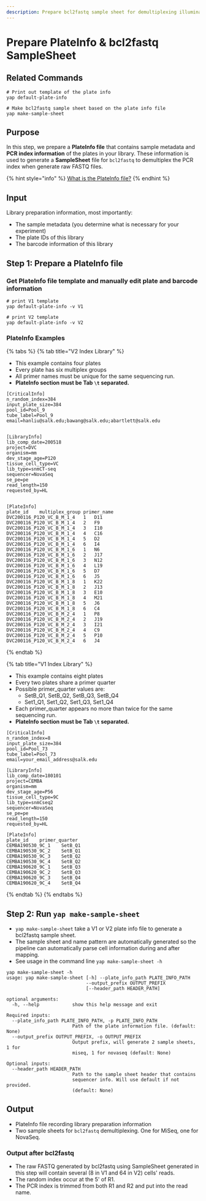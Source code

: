 ```yaml
---
description: Prepare bcl2fastq sample sheet for demultiplexing illumina primer index
---
```


# Prepare PlateInfo & bcl2fastq SampleSheet

## Related Commands

```text
# Print out template of the plate info
yap default-plate-info

# Make bcl2fastq sample sheet based on the plate info file
yap make-sample-sheet
```

## Purpose

In this step, we prepare a **PlateInfo file** that contains sample metadata and **PCR index information** of the plates in your library. These information is used to generate a **SampleSheet** file for `bcl2fastq` to demultiplex the PCR index when generate raw FASTQ files.

{% hint style="info" %}
[What is the PlateInfo file?](other/faq.md#what-is-plateinfo-file)
{% endhint %}

## Input

Library preparation information, most importantly:

* The sample metadata \(you determine what is necessary for your experiment\)
* The plate IDs of this library
* The barcode information of this library

## Step 1: Prepare a PlateInfo file

### Get PlateInfo file template and manually edit plate and barcode information

```text
# print V1 template
yap default-plate-info -v V1

# print V2 template
yap default-plate-info -v V2
```

### PlateInfo Examples

{% tabs %}
{% tab title="V2 Index Library" %}
* This example contains four plates
* Every plate has six multiplex groups
* All primer names must be unique for the same sequencing run.
* **PlateInfo section must be Tab `\t` separated.**

```text
[CriticalInfo]
n_random_index=384
input_plate_size=384
pool_id=Pool_9
tube_label=Pool_9
email=hanliu@salk.edu;bawang@salk.edu;abartlett@salk.edu


[LibraryInfo]
lib_comp_date=200518
project=DVC
organism=mm
dev_stage_age=P120
tissue_cell_type=VC
lib_type=snmCT-seq
sequencer=NovaSeq
se_pe=pe
read_length=150
requested_by=HL


[PlateInfo]
plate_id	multiplex_group	primer_name
DVC200116_P120_VC_B_M_1_4	1	D11
DVC200116_P120_VC_B_M_1_4	2	F9
DVC200116_P120_VC_B_M_1_4	3	I10
DVC200116_P120_VC_B_M_1_4	4	C16
DVC200116_P120_VC_B_M_1_4	5	D2
DVC200116_P120_VC_B_M_1_4	6	I4
DVC200116_P120_VC_B_M_1_6	1	N6
DVC200116_P120_VC_B_M_1_6	2	J17
DVC200116_P120_VC_B_M_1_6	3	N12
DVC200116_P120_VC_B_M_1_6	4	L19
DVC200116_P120_VC_B_M_1_6	5	D7
DVC200116_P120_VC_B_M_1_6	6	J5
DVC200116_P120_VC_B_M_1_8	1	K22
DVC200116_P120_VC_B_M_1_8	2	J13
DVC200116_P120_VC_B_M_1_8	3	E10
DVC200116_P120_VC_B_M_1_8	4	M21
DVC200116_P120_VC_B_M_1_8	5	J6
DVC200116_P120_VC_B_M_1_8	6	C4
DVC200116_P120_VC_B_M_2_4	1	P8
DVC200116_P120_VC_B_M_2_4	2	J19
DVC200116_P120_VC_B_M_2_4	3	I21
DVC200116_P120_VC_B_M_2_4	4	C9
DVC200116_P120_VC_B_M_2_4	5	P10
DVC200116_P120_VC_B_M_2_4	6	J4
```
{% endtab %}

{% tab title="V1 Index Library" %}
* This example contains eight plates
* Every two plates share a primer quarter
* Possible primer\_quarter values are:
  * SetB\_Q1, SetB\_Q2, SetB\_Q3, SetB\_Q4
  * Set1\_Q1, Set1\_Q2, Set1\_Q3, Set1\_Q4
* Each primer\_quarter appears no more than twice for the same sequencing run.
* **PlateInfo section must be Tab `\t` separated.**

```text
[CriticalInfo]
n_random_index=8
input_plate_size=384
pool_id=Pool_73
tube_label=Pool_73
email=your_email_address@salk.edu

[LibraryInfo]
lib_comp_date=180101
project=CEMBA
organism=mm
dev_stage_age=P56
tissue_cell_type=9C
lib_type=snmCseq2
sequencer=NovaSeq
se_pe=pe
read_length=150
requested_by=HL

[PlateInfo]
plate_id	primer_quarter
CEMBA190530_9C_1	SetB_Q1
CEMBA190530_9C_2	SetB_Q1
CEMBA190530_9C_3	SetB_Q2
CEMBA190530_9C_4	SetB_Q2
CEMBA190620_9C_1	SetB_Q3
CEMBA190620_9C_2	SetB_Q3
CEMBA190620_9C_3	SetB_Q4
CEMBA190620_9C_4	SetB_Q4
```
{% endtab %}
{% endtabs %}

## Step 2: Run `yap make-sample-sheet`

* `yap make-sample-sheet` take a V1 or V2 plate info file to generate a bcl2fastq sample sheet.
* The sample sheet and name pattern are automatically generated so the pipeline can automatically parse cell information during and after mapping.
* See usage in the command line `yap make-sample-sheet -h`

```text
yap make-sample-sheet -h
usage: yap make-sample-sheet [-h] --plate_info_path PLATE_INFO_PATH
                             --output_prefix OUTPUT_PREFIX
                             [--header_path HEADER_PATH]

optional arguments:
  -h, --help            show this help message and exit

Required inputs:
  --plate_info_path PLATE_INFO_PATH, -p PLATE_INFO_PATH
                        Path of the plate information file. (default: None)
  --output_prefix OUTPUT_PREFIX, -o OUTPUT_PREFIX
                        Output prefix, will generate 2 sample sheets, 1 for
                        miseq, 1 for novaseq (default: None)

Optional inputs:
  --header_path HEADER_PATH
                        Path to the sample sheet header that contains
                        sequencer info. Will use default if not provided.
                        (default: None)
```

## Output

* PlateInfo file recording library preparation information
* Two sample sheets for `bcl2fastq` demultiplexing. One for MiSeq, one for NovaSeq.

### Output after bcl2fastq

* The raw FASTQ generated by bcl2fastq using SampleSheet generated in this step will contain several \(8 in V1 and 64 in V2\) cells' reads. 
* The random index occur at the 5' of R1.
* The PCR index is trimmed from both R1 and R2 and put into the read name.

